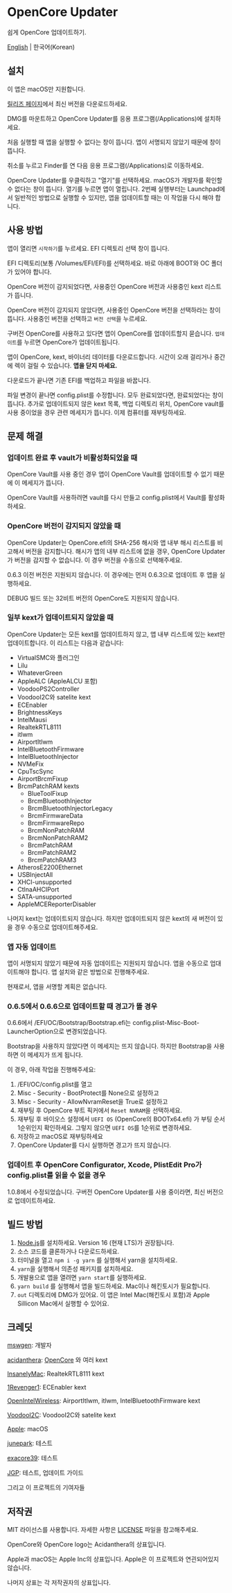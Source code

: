 # OpenCore Updater
쉽게 OpenCore 업데이트하기.

[English](./README.md) | 한국어(Korean)

## 설치
이 앱은 macOS만 지원합니다. 

[릴리즈 페이지](https://github.com/mswgen/oc-updater/releases)에서 최신 버전을 다운로드하세요.

DMG를 마운트하고 OpenCore Updater를 응용 프로그램(/Applications)에 설치하세요.

처음 실행할 때 앱을 실행할 수 없다는 창이 뜹니다. 앱이 서명되지 않았기 때문에 창이 뜹니다.

취소를 누르고 Finder를 연 다음 응용 프로그램(/Applications)로 이동하세요.

OpenCore Updater를 우클릭하고 "열기"를 선택하세요. macOS가 개발자를 확인할 수 없다는 창이 뜹니다. 열기를 누르면 앱이 열립니다. 2번째 실행부터는 Launchpad에서 일반적인 방법으로 실행할 수 있지만, 앱을 업데이트할 때는 이 작업을 다시 해야 합니다.

## 사용 방법

앱이 열리면 `시작하기`를 누르세요. EFI 디렉토리 선택 창이 뜹니다.

EFI 디렉토리(보통 /Volumes/EFI/EFI)를 선택하세요. 바로 아래에 BOOT와 OC 폴더가 있어야 합니다.

OpenCore 버전이 감지되었다면, 사용중인 OpenCore 버전과 사용중인 kext 리스트가 뜹니다.

OpenCore 버전이 감지되지 않았다면, 사용중인 OpenCore 버전을 선택하라는 창이 뜹니다. 사용중인 버전을 선택하고 `버전 선택`을 누르세요.

구버전 OpenCore를 사용하고 있다면 앱이 OpenCore를 업데이트할지 묻습니다. `업데이트`를 누르면 OpenCore가 업데이트됩니다.

앱이 OpenCore, kext, 바이너리 데이터를 다운로드합니다. 시간이 오래 걸리거나 중간에 렉이 걸릴 수 있습니다. **앱을 닫지 마세요.**

다운로드가 끝나면 기존 EFI를 백업하고 파일을 바꿉니다.

파일 변경이 끝나면 config.plist를 수정합니다. 모두 완료되었다면, 완료되었다는 창이 뜹니다. 추가로 업데이트되지 않은 kext 목록, 백업 디렉토리 위치, OpenCore vault를 사용 중이었을 경우 관련 메세지가 뜹니다. 이제 컴퓨터를 재부팅하세요.

## 문제 해결

### 업데이트 완료 후 vault가 비활성화되었을 때

OpenCore Vault를 사용 중인 경우 앱이 OpenCore Vault를 업데이트할 수 없기 때문에 이 메세지가 뜹니다.

OpenCore Vault를 사용하려면 vault를 다시 만들고 config.plist에서 Vault를 활성화하세요.

### OpenCore 버전이 감지되지 않았을 때

OpenCore Updater는 OpenCore.efi의 SHA-256 해시와 앱 내부 해시 리스트를 비고해서 버전을 감지합니다. 해시가 앱의 내부 리스트에 없을 갱우, OpenCore Updater가 버전을 감지할 수 없습니다. 이 경우 버전을 수동으로 선택해주세요.

0.6.3 이전 버전은 지원되지 않습니다. 이 경우에는 먼저 0.6.3으로 업데이트 후 앱을 실행하세요.

DEBUG 빌드 또는 32비트 버전의 OpenCore도 지원되지 않습니다.

### 일부 kext가 업데이트되지 않았을 때

OpenCore Updater는 모든 kext를 업데이트하지 않고, 앱 내부 리스트에 있는 kext만 업데이트합니다. 이 리스트는 다음과 같습니다:

* VirtualSMC와 플러그인
* Lilu
* WhateverGreen
* AppleALC (AppleALCU 포함)
* VoodooPS2Controller
* VoodooI2C와 satelite kext
* ECEnabler
* BrightnessKeys
* IntelMausi
* RealtekRTL8111
* itlwm
* AirportItlwm
* IntelBluetoothFirmware
* IntelBluetoothInjector
* NVMeFix
* CpuTscSync
* AirportBrcmFixup
* BrcmPatchRAM kexts
  * BlueToolFixup
  * BrcmBluetoothInjector
  * BrcmBluetoothInjectorLegacy
  * BrcmFirmwareData
  * BrcmFirmwareRepo
  * BrcmNonPatchRAM
  * BrcmNonPatchRAM2
  * BrcmPatchRAM
  * BrcmPatchRAM2
  * BrcmPatchRAM3
* AtherosE2200Ethernet
* USBInjectAll
* XHCI-unsupported
* CtlnaAHCIPort
* SATA-unsupported
* AppleMCEReporterDisabler

나머지 kext는 업데이트되지 않습니다. 하지만 업데이트되지 않은 kext의 새 버전이 있을 경우 수동으로 업데이트해주세요.

### 앱 자동 업데이트

앱이 서명되지 않았기 때문에 자동 업데이트는 지원되지 않습니다. 앱을 수동으로 업대이트해야 합니다. 앱 설치와 같은 방법으로 진행해주세요.

현재로서, 앱을 서명할 계획은 없습니다.

### 0.6.5에서 0.6.6으로 업데이트할 때 경고가 뜰 경우

0.6.6에서 /EFI/OC/Bootstrap/Bootstrap.efi는 config.plist-Misc-Boot-LauncherOption으로 변경되었습니다.

Bootstrap을 사용하지 않았다면 이 메세지는 뜨지 않습니다. 하지만 Bootstrap을 사용하면 이 메세지가 뜨게 됩니다.

이 경우, 아래 작업을 진행해주세요:

1. /EFI/OC/config.plist를 열고
1. Misc - Security - BootProtect를 None으로 설정하고
1. Misc - Security - AllowNvramReset을 True로 설정하고
1. 재부팅 후 OpenCore 부트 픽커에서 `Reset NVRAM`을 선택하세요.
1. 재부팅 후 바이오스 설정에서 `UEFI OS` (OpenCore의 BOOTx64.efi) 가 부팅 순서 1순위인지 확인하세요. 그렇지 않으면 `UEFI OS`를 1순위로 변경하세요.
1. 저장하고 macOS로 재부팅하세요
1. OpenCore Updater를 다시 실행하면 경고가 뜨지 않습니다.

### 업데이트 후 OpenCore Configurator, Xcode, PlistEdit Pro가 config.plist를 읽을 수 없을 경우

1.0.8에서 수정되었습니다. 구버전 OpenCore Updater를 사용 중이라면, 최신 버전으로 업데이트하세요.

## 빌드 방법

1. [Node.js](https://nodejs.org/en/download/)를 설치하세요. Version 16 (현재 LTS)가 권장됩니다.
1. 소스 코드를 클론하거나 다운로드하세요.
1. 터미널을 열고 `npm i -g yarn` 를 실행해서 yarn을 설치하세요.
1. `yarn`을 실행해서 의존성 패키지를 설치하세요.
1. 개발용으로 앱을 열려면 `yarn start`를 실행하세요.
1. `yarn build` 를 실행해서 앱을 빌드하세요. Mac이나 해킨토시가 필요합니다.
1. `out` 디렉토리에 DMG가 있어요. 이 앱은 Intel Mac(해킨토시 포함)과 Apple Sillicon Mac에서 실행할 수 있어요.

## 크레딧

[mswgen](https://github.com/mswgen): 개발자

[acidanthera](https://github.com/acidanthera): [OpenCore](https://github.com/acidanthera/OpenCorePkg) 와 여러 kext

[InsanelyMac](https://insanelymac.com): RealtekRTL8111 kext

[1Revenger1](https://github.com/1Revenger1): ECEnabler kext

[OpenIntelWireless](https://github.com/OpenIntelWireless): AirportItlwm, itlwm, IntelBluetoothFirmware kext

[VoodooI2C](https://github.com/VoodooI2C): VoodooI2C와 satelite kext

[Apple](https://apple.com): macOS

[junepark](https://x86.co.kr/@junepark): 테스트

[exacore39](https://x86.co.kr/@exacore39): 테스트

[JGP](https://x86.co.kr/@JGP): 테스트, 업데이트 가이드

그리고 이 프로젝트의 기여자들

## 저작권

MIT 라이선스를 사용합니다. 자세한 사항은 [LICENSE](./LICENSE) 파일을 참고해주세요.

OpenCore와 OpenCore logo는 Acidanthera의 상표입니다.

Apple과 macOS는 Apple Inc의 상표입니다. Apple은 이 프로젝트와 연괸되어있지 않습니다.

나머지 상표는 각 저작권자의 상표입니다.